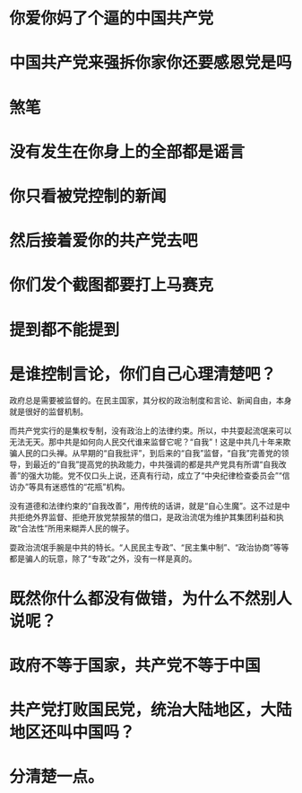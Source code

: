 # 你爱你妈了个逼的中国共产党
# 中国共产党来强拆你家你还要感恩党是吗
# 煞笔
# 没有发生在你身上的全部都是谣言
# 你只看被党控制的新闻
# 然后接着爱你的共产党去吧
# 你们发个截图都要打上马赛克
# 提到都不能提到
# 是谁控制言论，你们自己心理清楚吧？

政府总是需要被监督的。在民主国家，其分权的政治制度和言论、新闻自由，本身就是很好的监督机制。

而共产党实行的是集权专制，没有政治上的法律约束。所以，中共耍起流氓来可以无法无天。那中共是如何向人民交代谁来监督它呢？“自我”！这是中共几十年来欺骗人民的口头禅。从早期的“自我批评”，到后来的“自我”监督，“自我”完善党的领导，到最近的“自我”提高党的执政能力，中共强调的都是共产党具有所谓“自我改善”的强大功能。党不仅口头上说，还真有行动，成立了“中央纪律检查委员会”“信访办”等具有迷惑性的“花瓶”机构。

没有道德和法律约束的“自我改善”，用传统的话讲，就是“自心生魔”。这不过是中共拒绝外界监督、拒绝开放党禁报禁的借口，是政治流氓为维护其集团利益和执政“合法性”所用来糊弄人民的幌子。

耍政治流氓手腕是中共的特长。“人民民主专政”、“民主集中制”、“政治协商”等等都是骗人的玩意，除了“专政”之外，没有一样是真的。

# 既然你什么都没有做错，为什么不然别人说呢？
# 政府不等于国家，共产党不等于中国
# 共产党打败国民党，统治大陆地区，大陆地区还叫中国吗？
# 分清楚一点。
